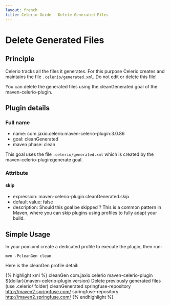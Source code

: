 ```yaml
---
layout: french
title: Celerio Guide - Delete Generated Files
---
```


Delete Generated Files
======================

Principle
---------

Celerio tracks all the files it generates. For this purpose Celerio creates and maintains the file `.celerio/generated.xml`.
Do not edit or delete this file!

You can delete the generated files using the cleanGenerated goal of the maven-celerio-plugin.

Plugin details
--------------

### Full name

* name: com.jaxio.celerio:maven-celerio-plugin:3.0.86
* goal: cleanGenerated
* maven phase: clean

This goal uses the file `.celerio/generated.xml` which is created by the maven-celerio-plugin:generate goal.

### Attribute

#### skip
* expression: maven-celerio-plugin.cleanGenerated.skip
* default value: false
* description: Should this goal be skipped ? This is a common pattern in Maven, 
where you can skip plugins using profiles to fully adapt your build.


Simple Usage
------------

In your pom.xml create a dedicated profile to execute the plugin, then run:

	mvn -PcleanGen clean

Here is the cleanGen profile detail:

{% highlight xml %}
	<profile>
		<!-- ~~~~~~~~~~~~~~~~~~~~~~~~~~~~~~~~ -->
		<!-- Delete code generated by Celerio -->
		<!-- ~~~~~~~~~~~~~~~~~~~~~~~~~~~~~~~~ -->
		<id>cleanGen</id>
		<build>
			<plugins>
				<plugin>
					<groupId>com.jaxio.celerio</groupId>
					<artifactId>maven-celerio-plugin</artifactId>
					<version>${dollar}{maven-celerio-plugin.version}</version>
					<executions>
						<execution>
							<id>Delete previously generated files (use .celerio/ folder)</id>
							<goals>
								<goal>cleanGenerated</goal>
							</goals>
						</execution>
					</executions>
				</plugin>
			</plugins>
		</build>
		<repositories>
			<repository>
				<id>springfuse-repository</id>
				<url>http://maven2.springfuse.com/</url>
			</repository>
		</repositories>
		<pluginRepositories>
			<pluginRepository>
				<id>springfuse-repository</id>
				<url>http://maven2.springfuse.com/</url>
			</pluginRepository>
		</pluginRepositories>
	</profile>
{% endhighlight %}


